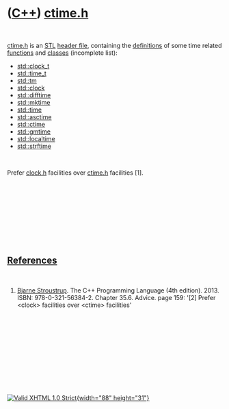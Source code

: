 



 

 

 

 

 

([C++](Cpp.htm)) [ctime.h](CppCtimeH.htm)
=========================================

 

[ctime.h](CppCtimeH.htm) is an [STL](CppStl.htm) [header
file](CppHeaderFile.htm), containing the
[definitions](CppDefinition.htm) of some time related
[functions](CppFunction.htm) and [classes](CppClass.htm) (incomplete
list):

-   [std::clock\_t](CppClock_t.htm)
-   [std::time\_t](CppTime_t.htm)
-   [std::tm](CppTm.htm)
-   [std::clock](CppClock.htm)
-   [std::difftime](CppDifftime.htm)
-   [std::mktime](CppMktime.htm)
-   [std::time](CppTime.htm)
-   [std::asctime](CppAsctime.htm)
-   [std::ctime](CppCtime.htm)
-   [std::gmtime](CppGmtime.htm)
-   [std::localtime](CppLocaltime.htm)
-   [std::strftime](CppStrftime.htm)

 

Prefer [clock.h](CppClockH.htm) facilities over [ctime.h](CppCtimeH.htm)
facilities \[1\].

 

 

 

 

 

[References](CppReferences.htm)
-------------------------------

 

1.  [Bjarne Stroustrup](CppBjarneStroustrup.htm). The C++ Programming
    Language (4th edition). 2013. ISBN: 978-0-321-56384-2. Chapter 35.6.
    Advice. page 159: '\[2\] Prefer &lt;clock&gt; facilities over
    &lt;ctime&gt; facilities'

 

 

 

 

 





 

[![Valid XHTML 1.0 Strict](valid-xhtml10.png){width="88"
height="31"}](http://validator.w3.org/check?uri=referer)
